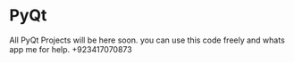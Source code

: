 # PyQt
All PyQt Projects will be here soon.
you can use this code freely and whats app me for help.
+923417070873
